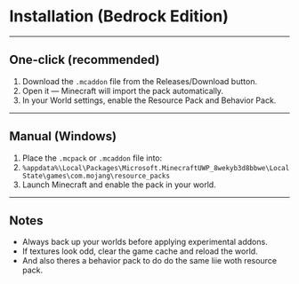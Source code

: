 # Installation (Bedrock Edition)

---

## One-click (recommended)
1. Download the `.mcaddon` file from the Releases/Download button.
2. Open it — Minecraft will import the pack automatically.
3. In your World settings, enable the Resource Pack and Behavior Pack.

---

## Manual (Windows)
1. Place the `.mcpack` or `.mcaddon` file into:
2. `%appdata%\Local\Packages\Microsoft.MinecraftUWP_8wekyb3d8bbwe\LocalState\games\com.mojang\resource_packs`
3. Launch Minecraft and enable the pack in your world.

---
## Notes
- Always back up your worlds before applying experimental addons.
- If textures look odd, clear the game cache and reload the world.
- And also theres a behavior pack to do do the same liie woth resource pack.

